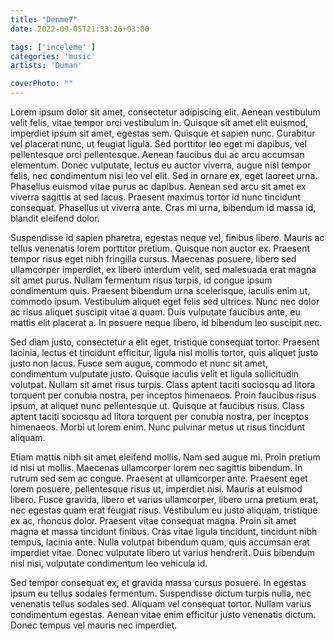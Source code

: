 ```yaml
---
title: "Denme7"
date: 2022-09-05T21:33:26+03:00

tags: ['inceleme' ]
categories: 'music'
artists: 'Duman'

coverPhoto: ""
---
```



Lorem ipsum dolor sit amet, consectetur adipiscing elit. Aenean vestibulum velit felis, vitae tempor orci vestibulum in. Quisque sit amet elit euismod, imperdiet ipsum sit amet, egestas sem. Quisque et sapien nunc. Curabitur vel placerat nunc, ut feugiat ligula. Sed porttitor leo eget mi dapibus, vel pellentesque orci pellentesque. Aenean faucibus dui ac arcu accumsan elementum. Donec vulputate, lectus eu auctor viverra, augue nisl tempor felis, nec condimentum nisi leo vel elit. Sed in ornare ex, eget laoreet urna. Phasellus euismod vitae purus ac dapibus. Aenean sed arcu sit amet ex viverra sagittis at sed lacus. Praesent maximus tortor id nunc tincidunt consequat. Phasellus ut viverra ante. Cras mi urna, bibendum id massa id, blandit eleifend dolor.

Suspendisse id sapien pharetra, egestas neque vel, finibus libero. Mauris ac tellus venenatis lorem porttitor pretium. Quisque non auctor ex. Praesent tempor risus eget nibh fringilla cursus. Maecenas posuere, libero sed ullamcorper imperdiet, ex libero interdum velit, sed malesuada erat magna sit amet purus. Nullam fermentum risus turpis, id congue ipsum condimentum quis. Praesent bibendum urna scelerisque, iaculis enim ut, commodo ipsum. Vestibulum aliquet eget felis sed ultrices. Nunc nec dolor ac risus aliquet suscipit vitae a quam. Duis vulputate faucibus ante, eu mattis elit placerat a. In posuere neque libero, id bibendum leo suscipit nec.

Sed diam justo, consectetur a elit eget, tristique consequat tortor. Praesent lacinia, lectus et tincidunt efficitur, ligula nisl mollis tortor, quis aliquet justo justo non lacus. Fusce sem augue, commodo et nunc sit amet, condimentum vulputate justo. Quisque iaculis velit et ligula sollicitudin volutpat. Nullam sit amet risus turpis. Class aptent taciti sociosqu ad litora torquent per conubia nostra, per inceptos himenaeos. Proin faucibus risus ipsum, at aliquet nunc pellentesque ut. Quisque at faucibus risus. Class aptent taciti sociosqu ad litora torquent per conubia nostra, per inceptos himenaeos. Morbi ut lorem enim. Nunc pulvinar metus ut risus tincidunt aliquam.

Etiam mattis nibh sit amet eleifend mollis. Nam sed augue mi. Proin pretium id nisi ut mollis. Maecenas ullamcorper lorem nec sagittis bibendum. In rutrum sed sem ac congue. Praesent at ullamcorper ante. Praesent eget lorem posuere, pellentesque risus ut, imperdiet nisi. Mauris at euismod libero. Fusce gravida, libero et varius ullamcorper, libero urna pretium erat, nec egestas quam erat feugiat risus. Vestibulum eu justo aliquam, tristique ex ac, rhoncus dolor. Praesent vitae consequat magna. Proin sit amet magna et massa tincidunt finibus. Cras vitae ligula tincidunt, tincidunt nibh tempus, lacinia ante. Nulla volutpat bibendum quam, quis accumsan erat imperdiet vitae. Donec vulputate libero ut varius hendrerit. Duis bibendum nisl nisi, vulputate condimentum leo vehicula id.

Sed tempor consequat ex, et gravida massa cursus posuere. In egestas ipsum eu tellus sodales fermentum. Suspendisse dictum turpis nulla, nec venenatis tellus sodales sed. Aliquam vel consequat tortor. Nullam varius condimentum egestas. Aenean vitae enim efficitur justo venenatis dictum. Donec tempus vel mauris nec imperdiet. 